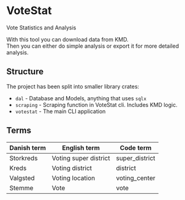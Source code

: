 # VoteStat
Vote Statistics and Analysis

With this tool you can download data from KMD.  
Then you can either do simple analysis or export it for more detailed analysis.

## Structure
The project has been split into smaller library crates:

 - `dal` - Database and Models, anything that uses `sqlx`
 - `scraping` - Scraping function in VoteStat cli. Includes KMD logic.
 - `votestat` - The main CLI application

## Terms

| Danish term | English term          | Code term      |
|-------------|-----------------------|----------------|
| Storkreds   | Voting super district | super_district |
| Kreds       | Voting district       | district       |
| Valgsted    | Voting location       | voting_center  |
| Stemme      | Vote                  | vote           |